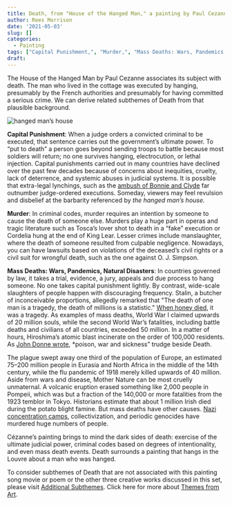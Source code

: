 ```yaml
---
title: Death, from "House of the Hanged Man," a painting by Paul Cezanne
author: Rees Morrison
date: '2021-05-03'
slug: []
categories:
  - Painting
tags: ["Capital Punishment,", "Murder,", "Mass Deaths: Wars, Pandemics, Natural Disasters", ]
draft: 
---
```


The House of the Hanged Man by Paul Cezanne associates its subject with death.  The man who lived in the cottage was executed by hanging, presumably by the French authorities and presumably for having committed a serious crime.  We can derive related subthemes of Death from that plausible background.
<!--more-->

![hanged man’s house](/media/DeathHangedMan.jpg)

**Capital Punishment**:   When a judge orders a convicted criminal to be executed, that sentence carries out the government’s ultimate power.  To “put to death” a person goes beyond sending troops to battle because most soldiers will return; no one survives hanging, electrocution, or lethal injection.  Capital punishments carried out in many countries have declined over the past few decades because of concerns about inequities, cruelty, lack of deterrence, and systemic abuses in judicial systems.  It is possible that extra-legal lynchings, such as the [ambush of Bonnie and Clyde](https://themesfromart.com/post/2021-05-03-death-from-bonnie-clyde-a-movie-starring-warren-beatty-and-faye-dunaway/deathbonnie/) far outnumber judge-ordered executions.  Someday, viewers may feel revulsion and disbelief at the barbarity referenced by *the hanged man’s house.*

**Murder**:  In criminal codes, murder requires an intention by someone to cause the death of someone else.  Murders play a huge part in operas and tragic literature such as Tosca’s lover shot to death in a “fake” execution or Cordelia hung at the end of King Lear.  Lesser crimes include manslaughter, where the death of someone resulted from culpable negligence.  Nowadays, you can have lawsuits based on violations of the deceased’s civil rights or a civil suit for wrongful death, such as the one against O. J. Simpson.  

**Mass Deaths: Wars, Pandemics, Natural Disasters**:   In countries governed by law, it takes a trial, evidence, a jury, appeals and due process to hang someone.  No one takes capital punishment lightly.  By contrast, wide-scale slaughters of people happen with discouraging frequency.   Stalin, a butcher of inconceivable proportions, allegedly remarked that "The death of one man is a tragedy, the death of millions is a statistic." [When honey died](https://themesfromart.com/post/2021-05-03-death-from-honey-sung-by-bobby-goldsboro/deathhoney/), it was a tragedy.  As examples of mass deaths, World War I claimed upwards of 20 million souls, while the second World War’s fatalities, including battle deaths and civilians of all countries, exceeded 50 million.   In a matter of hours, Hiroshima’s atomic blast incinerate on the order of 100,000 residents.  As [John Donne wrote](https://themesfromart.com/post/2021-05-03-death-from-death-be-not-proud-a-poem-by-john-donne/deathdonne/), *poison, war and sickness” trudge beside Death.

The plague swept away one third of the population of Europe, an estimated 75–200 million people in Eurasia and North Africa in the middle of the 14th century, while the flu pandemic of 1918 merely killed upwards of 40 million.  Aside from wars and disease, Mother Nature can be most cruelly unmaternal.   A volcanic eruption erased something like 2,000 people in Pompeii, which was but a fraction of the 140,000 or more fatalities from the 1923 temblor in Tokyo.  Historians estimate that about 1 million Irish died during the potato blight famine.  But mass deaths have other causes.  [Nazi concentration camps](Sophies), collectivization, and periodic genocides have murdered huge numbers of people. 

Cézanne’s painting brings to mind the dark sides of death: exercise of the ultimate judicial power, criminal codes based on degrees of intentionality, and even mass death events.  Death surrounds a painting that hangs in the Louvre about a man who was hanged.


To consider subthemes of Death that are not associated with this painting song movie or poem or the other three creative works discussed in this set, please visit [Additional Subthemes](https://themesfromart.com/post/2021-05-03-death-additional/deathaddl/).  Click here for more about [Themes from Art](Medium).
